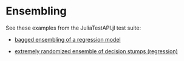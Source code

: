 # Ensembling

See these examples from the JuliaTestAPI.jl test suite:

- [bagged ensembling of a regression model](https://github.com/JuliaAI/LearnTestAPI.jl/blob/dev/src/learners/ensembling.jl)

- [extremely randomized ensemble of decision stumps (regression)](https://github.com/JuliaAI/LearnTestAPI.jl/blob/dev/src/learners/ensembling.jl)
